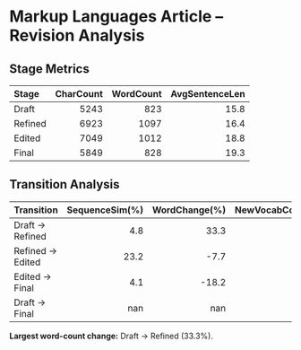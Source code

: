 # Markup Languages Article – Revision Analysis

## Stage Metrics

| Stage   |   CharCount |   WordCount |   AvgSentenceLen |
|:--------|------------:|------------:|-----------------:|
| Draft   |        5243 |         823 |             15.8 |
| Refined |        6923 |        1097 |             16.4 |
| Edited  |        7049 |        1012 |             18.8 |
| Final   |        5849 |         828 |             19.3 |


## Transition Analysis

| Transition       |   SequenceSim(%) |   WordChange(%) |   NewVocabCount |   SemanticSim(%) |
|:-----------------|-----------------:|----------------:|----------------:|-----------------:|
| Draft → Refined  |              4.8 |            33.3 |             260 |            nan   |
| Refined → Edited |             23.2 |            -7.7 |             143 |            nan   |
| Edited → Final   |              4.1 |           -18.2 |             129 |            nan   |
| Draft → Final    |            nan   |           nan   |             nan |             38.4 |


**Largest word-count change:** Draft → Refined (33.3%).